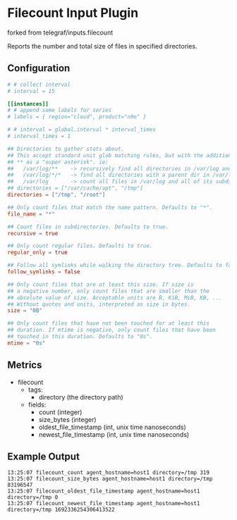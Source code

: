 # Filecount Input Plugin

forked from telegraf/inputs.filecount

Reports the number and total size of files in specified directories.


## Configuration

```toml filecount.toml
# # collect interval
# interval = 15

[[instances]]
# # append some labels for series
# labels = { region="cloud", product="n9e" }

# # interval = global.interval * interval_times
# interval_times = 1

## Directories to gather stats about.
## This accept standard unit glob matching rules, but with the addition of
## ** as a "super asterisk". ie:
##   /var/log/**    -> recursively find all directories in /var/log and count files in each directories
##   /var/log/*/*   -> find all directories with a parent dir in /var/log and count files in each directories
##   /var/log       -> count all files in /var/log and all of its subdirectories
## directories = ["/var/cache/apt", "/tmp"]
directories = ["/tmp", "/root"]

## Only count files that match the name pattern. Defaults to "*".
file_name = "*"

## Count files in subdirectories. Defaults to true.
recursive = true

## Only count regular files. Defaults to true.
regular_only = true

## Follow all symlinks while walking the directory tree. Defaults to false.
follow_symlinks = false

## Only count files that are at least this size. If size is
## a negative number, only count files that are smaller than the
## absolute value of size. Acceptable units are B, KiB, MiB, KB, ...
## Without quotes and units, interpreted as size in bytes.
size = "0B"

## Only count files that have not been touched for at least this
## duration. If mtime is negative, only count files that have been
## touched in this duration. Defaults to "0s".
mtime = "0s"

```

## Metrics

- filecount
    - tags:
        - directory (the directory path)
    - fields:
        - count (integer)
        - size_bytes (integer)
        - oldest_file_timestamp (int, unix time nanoseconds)
        - newest_file_timestamp (int, unix time nanoseconds)

## Example Output

```text
13:25:07 filecount_count agent_hostname=host1 directory=/tmp 319
13:25:07 filecount_size_bytes agent_hostname=host1 directory=/tmp 83196547
13:25:07 filecount_oldest_file_timestamp agent_hostname=host1 directory=/tmp 0
13:25:07 filecount_newest_file_timestamp agent_hostname=host1 directory=/tmp 1692336254306413522
```
